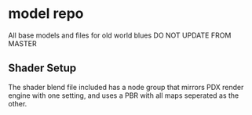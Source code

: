 # model repo
All base models and files for old world blues
DO NOT UPDATE FROM MASTER
## Shader Setup
The shader blend file included has a node group that mirrors PDX render engine with one setting, and uses a PBR with all maps seperated as the other.
